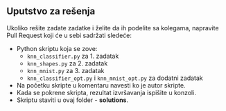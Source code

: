 ﻿## Uputstvo za rešenja

Ukoliko rešite zadate zadatke i želite da ih podelite sa kolegama, napravite Pull Request koji će u sebi sadržati sledeće:

* Python skriptu koja se zove:
	* ```knn_classifier.py``` za 1. zadatak
	* ```knn_shapes.py``` za 2. zadatak
	* ```knn_mnist.py``` za 3. zadatak
	* ```knn_classifier_opt.py``` i ```knn_mnist_opt.py``` za dodatni zadatak
* Na početku skripte u komentaru navesti ko je autor skripte.
* Kada se pokrene skripta, rezultat izvršavanja ispišite u konzoli.
* Skriptu staviti u ovaj folder - **solutions**.
